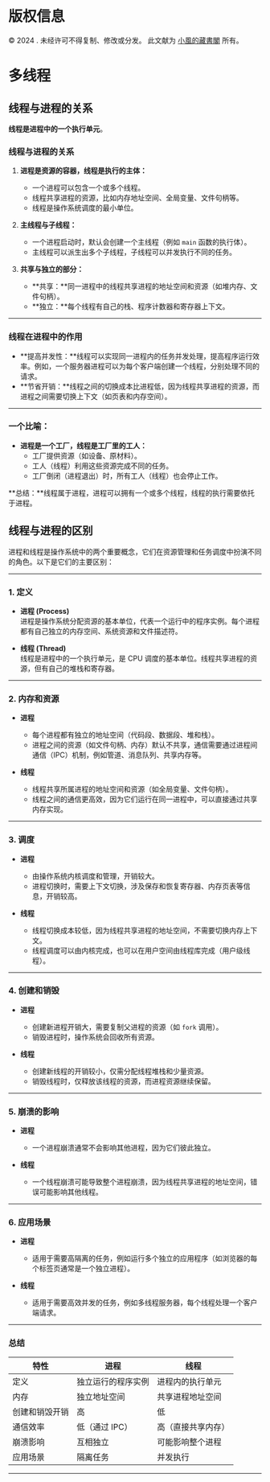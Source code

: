 # 版权信息

© 2024 . 未经许可不得复制、修改或分发。 此文献为 [小風的藏書閣](https://t.me/xfp2333) 所有。

# 多线程

## 线程与进程的关系

**线程是进程中的一个执行单元**。  

### **线程与进程的关系**
1. **进程是资源的容器，线程是执行的主体：**
   - 一个进程可以包含一个或多个线程。
   - 线程共享进程的资源，比如内存地址空间、全局变量、文件句柄等。
   - 线程是操作系统调度的最小单位。

2. **主线程与子线程：**
   - 一个进程启动时，默认会创建一个主线程（例如 `main` 函数的执行体）。
   - 主线程可以派生出多个子线程，子线程可以并发执行不同的任务。

3. **共享与独立的部分：**
   - **共享：**同一进程中的线程共享进程的地址空间和资源（如堆内存、文件句柄）。
   - **独立：**每个线程有自己的栈、程序计数器和寄存器上下文。

---

### **线程在进程中的作用**
- **提高并发性：**线程可以实现同一进程内的任务并发处理，提高程序运行效率。例如，一个服务器进程可以为每个客户端创建一个线程，分别处理不同的请求。
- **节省开销：**线程之间的切换成本比进程低，因为线程共享进程的资源，而进程之间需要切换上下文（如页表和内存空间）。

---

### **一个比喻：**
- **进程是一个工厂，线程是工厂里的工人：**
   - 工厂提供资源（如设备、原材料）。
   - 工人（线程）利用这些资源完成不同的任务。
   - 工厂倒闭（进程退出）时，所有工人（线程）也会停止工作。

**总结：**线程属于进程，进程可以拥有一个或多个线程，线程的执行需要依托于进程。


## 线程与进程的区别

进程和线程是操作系统中的两个重要概念，它们在资源管理和任务调度中扮演不同的角色。以下是它们的主要区别：

---

### **1. 定义**
- **进程 (Process)**  
  进程是操作系统分配资源的基本单位，代表一个运行中的程序实例。每个进程都有自己独立的内存空间、系统资源和文件描述符。

- **线程 (Thread)**  
  线程是进程中的一个执行单元，是 CPU 调度的基本单位。线程共享进程的资源，但有自己的堆栈和寄存器。

---

### **2. 内存和资源**
- **进程**  
  - 每个进程都有独立的地址空间（代码段、数据段、堆和栈）。
  - 进程之间的资源（如文件句柄、内存）默认不共享，通信需要通过进程间通信（IPC）机制，例如管道、消息队列、共享内存等。

- **线程**  
  - 线程共享所属进程的地址空间和资源（如全局变量、文件句柄）。
  - 线程之间的通信更高效，因为它们运行在同一进程中，可以直接通过共享内存实现。

---

### **3. 调度**
- **进程**  
  - 由操作系统内核调度和管理，开销较大。
  - 进程切换时，需要上下文切换，涉及保存和恢复寄存器、内存页表等信息，开销较高。

- **线程**  
  - 线程切换成本较低，因为线程共享进程的地址空间，不需要切换内存上下文。
  - 线程调度可以由内核完成，也可以在用户空间由线程库完成（用户级线程）。

---

### **4. 创建和销毁**
- **进程**  
  - 创建新进程开销大，需要复制父进程的资源（如 `fork` 调用）。
  - 销毁进程时，操作系统会回收所有资源。

- **线程**  
  - 创建新线程的开销较小，仅需分配线程堆栈和少量资源。
  - 销毁线程时，仅释放该线程的资源，而进程资源继续保留。

---

### **5. 崩溃的影响**
- **进程**  
  - 一个进程崩溃通常不会影响其他进程，因为它们彼此独立。

- **线程**  
  - 一个线程崩溃可能导致整个进程崩溃，因为线程共享进程的地址空间，错误可能影响其他线程。

---

### **6. 应用场景**
- **进程**  
  - 适用于需要高隔离的任务，例如运行多个独立的应用程序（如浏览器的每个标签页通常是一个独立进程）。

- **线程**  
  - 适用于需要高效并发的任务，例如多线程服务器，每个线程处理一个客户端请求。

---

### **总结**
| 特性              | 进程                       | 线程                       |
|-------------------|----------------------------|----------------------------|
| 定义              | 独立运行的程序实例         | 进程内的执行单元           |
| 内存              | 独立地址空间               | 共享进程地址空间           |
| 创建和销毁开销    | 高                         | 低                         |
| 通信效率          | 低（通过 IPC）             | 高（直接共享内存）         |
| 崩溃影响          | 互相独立                  | 可能影响整个进程           |
| 应用场景          | 隔离任务                  | 并发执行                   |

--- 
